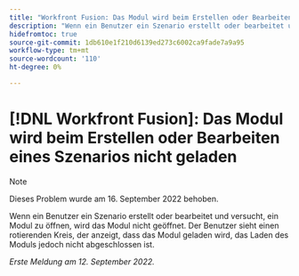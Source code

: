 ```yaml
---
title: "Workfront Fusion: Das Modul wird beim Erstellen oder Bearbeiten eines Szenarios nicht geladen."
description: "Wenn ein Benutzer ein Szenario erstellt oder bearbeitet und versucht, ein Modul zu öffnen, wird das Modul nicht geöffnet. Der Benutzer sieht einen rotierenden Kreis, der angibt, dass das Modul geladen wird, das Modul jedoch nicht fertig geladen wird."
hidefromtoc: true
source-git-commit: 1db610e1f210d6139ed273c6002ca9fade7a9a95
workflow-type: tm+mt
source-wordcount: '110'
ht-degree: 0%

---
```



# [!DNL Workfront Fusion]: Das Modul wird beim Erstellen oder Bearbeiten eines Szenarios nicht geladen

>[!NOTE]
>
>Dieses Problem wurde am 16. September 2022 behoben.

Wenn ein Benutzer ein Szenario erstellt oder bearbeitet und versucht, ein Modul zu öffnen, wird das Modul nicht geöffnet. Der Benutzer sieht einen rotierenden Kreis, der anzeigt, dass das Modul geladen wird, das Laden des Moduls jedoch nicht abgeschlossen ist.

_Erste Meldung am 12. September 2022._

